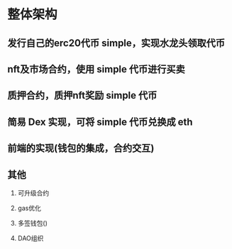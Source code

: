 # 整体架构

## 发行自己的erc20代币 simple，实现水龙头领取代币

## nft及市场合约，使用 simple 代币进行买卖

## 质押合约，质押nft奖励 simple 代币

## 简易 Dex 实现，可将 simple 代币兑换成 eth 

## 前端的实现(钱包的集成，合约交互)

## 其他
1. 可升级合约

2. gas优化

3. 多签钱包()

4. DAO组织

